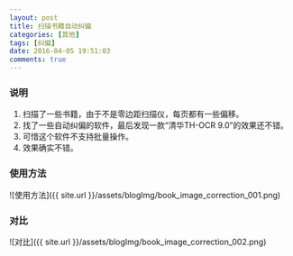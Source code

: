 ```yaml
---
layout: post
title: 扫描书籍自动纠偏
categories: [其他]
tags: [纠偏]
date: 2016-04-05 19:51:03
comments: true
---
```


### 说明
1. 扫描了一些书籍，由于不是零边距扫描仪，每页都有一些偏移。
2. 找了一些自动纠偏的软件，最后发现一款“清华TH-OCR 9.0”的效果还不错。
3. 可惜这个软件不支持批量操作。
4. 效果确实不错。
<!--more-->
### 使用方法
![使用方法]({{ site.url }}/assets/blogImg/book_image_correction_001.png)

### 对比
![对比]({{ site.url }}/assets/blogImg/book_image_correction_002.png)
